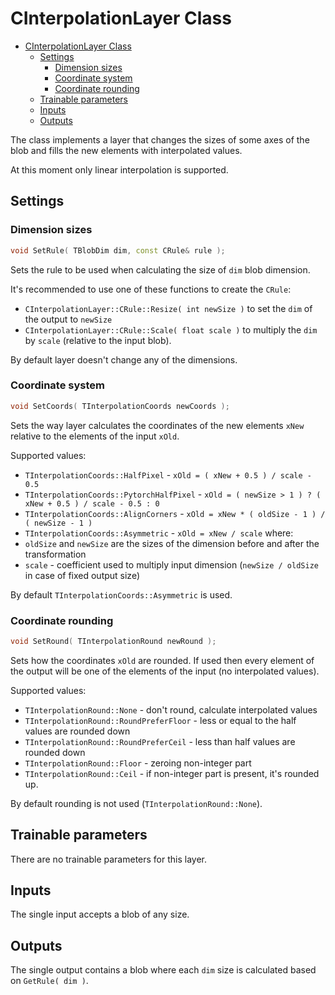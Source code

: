 # CInterpolationLayer Class

<!-- TOC -->

- [CInterpolationLayer Class](#cinterpolationlayer-class)
    - [Settings](#settings)
        - [Dimension sizes](#dimension-sizes)
        - [Coordinate system](#coordinate-system)
        - [Coordinate rounding](#coordinate-rounding)
    - [Trainable parameters](#trainable-parameters)
    - [Inputs](#inputs)
    - [Outputs](#outputs)

<!-- /TOC -->

The class implements a layer that changes the sizes of some axes of the blob and fills the new elements with interpolated values.

At this moment only linear interpolation is supported.

## Settings

### Dimension sizes

```c++
void SetRule( TBlobDim dim, const CRule& rule );
```

Sets the rule to be used when calculating the size of `dim` blob dimension.

It's recommended to use one of these functions to create the `CRule`:
- `CInterpolationLayer::CRule::Resize( int newSize )` to set the `dim` of the output to `newSize`
- `CInterpolationLayer::CRule::Scale( float scale )` to multiply the `dim` by `scale` (relative to the input blob).

By default layer doesn't change any of the dimensions.

### Coordinate system

```c++
void SetCoords( TInterpolationCoords newCoords );
```

Sets the way layer calculates the coordinates of the new elements `xNew` relative to the elements of the input `xOld`.

Supported values:
- `TInterpolationCoords::HalfPixel` - `xOld = ( xNew + 0.5 ) / scale - 0.5`
- `TInterpolationCoords::PytorchHalfPixel` - `xOld = ( newSize > 1 ) ? ( xNew + 0.5 ) / scale - 0.5 : 0`
- `TInterpolationCoords::AlignCorners` - `xOld = xNew * ( oldSize - 1 ) / ( newSize - 1 )`
- `TInterpolationCoords::Asymmetric` - `xOld = xNew / scale`
where:
- `oldSize` and `newSize` are the sizes of the dimension before and after the transformation
- `scale` - coefficient used to multiply input dimension (`newSize / oldSize` in case of fixed output size)

By default `TInterpolationCoords::Asymmetric` is used.

### Coordinate rounding

```c++
void SetRound( TInterpolationRound newRound );
```

Sets how the coordinates `xOld` are rounded. If used then every element of the output will be one of the elements of the input (no interpolated values).

Supported values:
- `TInterpolationRound::None` - don't round, calculate interpolated values
- `TInterpolationRound::RoundPreferFloor` - less or equal to the half values are rounded down
- `TInterpolationRound::RoundPreferCeil` - less than half values are rounded down
- `TInterpolationRound::Floor` - zeroing non-integer part
- `TInterpolationRound::Ceil` - if non-integer part is present, it's rounded up.

By default rounding is not used (`TInterpolationRound::None`).

## Trainable parameters

There are no trainable parameters for this layer.

## Inputs

The single input accepts a blob of any size.

## Outputs

The single output contains a blob where each `dim` size is calculated based on `GetRule( dim )`.